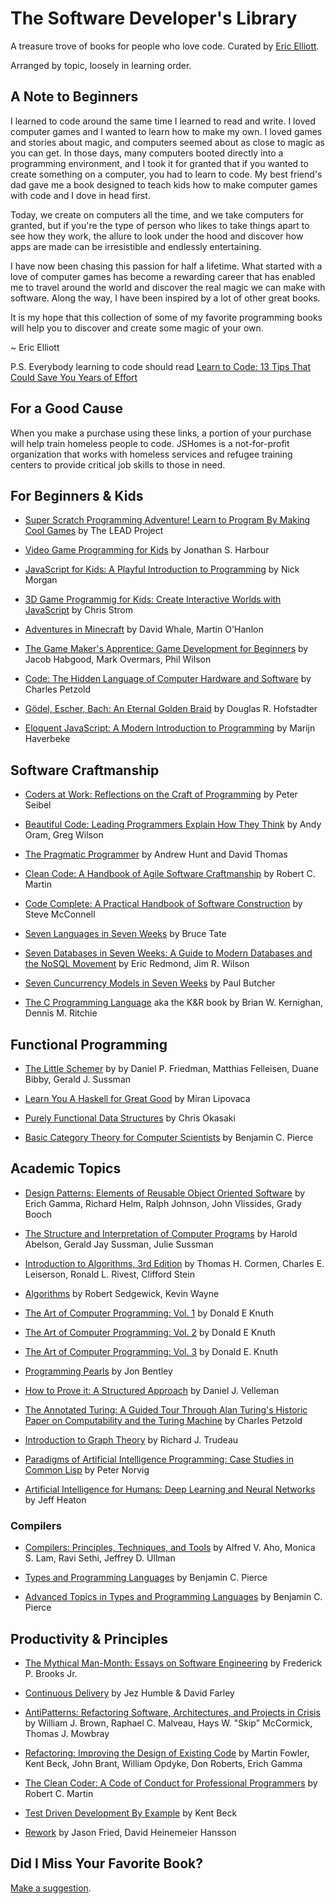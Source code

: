 # The Software Developer's Library

A treasure trove of books for people who love code. Curated by [Eric Elliott](https://ericelliottjs.com).

Arranged by topic, loosely in learning order.

## A Note to Beginners

I learned to code around the same time I learned to read and write. I loved computer games and I wanted to learn how to make my own. I loved games and stories about magic, and computers seemed about as close to magic as you can get. In those days, many computers booted directly into a programming environment, and I took it for granted that if you wanted to create something on a computer, you had to learn to code. My best friend's dad gave me a book designed to teach kids how to make computer games with code and I dove in head first.

Today, we create on computers all the time, and we take computers for granted, but if you're the type of person who likes to take things apart to see how they work, the allure to look under the hood and discover how apps are made can be irresistible and endlessly entertaining.

I have now been chasing this passion for half a lifetime. What started with a love of computer games has become a rewarding career that has enabled me to travel around the world and discover the real magic we can make with software. Along the way, I have been inspired by a lot of other great books.

It is my hope that this collection of some of my favorite programming books will help you to discover and create some magic of your own.

~ Eric Elliott

P.S. Everybody learning to code should read [Learn to Code: 13 Tips That Could Save You Years of Effort](https://medium.com/javascript-scene/learn-to-code-13-tips-that-could-save-you-years-of-effort-92ce799a3e1f)


## For a Good Cause

When you make a purchase using these links, a portion of your purchase will help train homeless people to code. JSHomes is a not-for-profit organization that works with homeless services and refugee training centers to provide critical job skills to those in need.


## For Beginners & Kids

* [Super Scratch Programming Adventure! Learn to Program By Making Cool Games](http://www.amazon.com/Super-Scratch-Programming-Adventure-Program/dp/1593274092/ref=as_li_ss_tl?ie=UTF8&linkCode=ll1&tag=eejs-20&linkId=16addcb2acd2ce7181c55aed391a4b8e) by The LEAD Project

* [Video Game Programming for Kids](http://www.amazon.com/Video-Game-Programming-Jonathan-Harbour/dp/1435461169/ref=as_li_ss_tl?ie=UTF8&linkCode=ll1&tag=eejs-20&linkId=0320e4e869522073c5438d3806f73277) by Jonathan S. Harbour

* [JavaScript for Kids: A Playful Introduction to Programming](http://www.amazon.com/JavaScript-Kids-Playful-Introduction-Programming/dp/1593274084/ref=as_li_ss_tl?ie=UTF8&linkCode=ll1&tag=eejs-20&linkId=6bcf951285fcdab0e29cb653d652d6ec) by Nick Morgan

* [3D Game Programmig for Kids: Create Interactive Worlds with JavaScript](http://www.amazon.com/Game-Programming-Kids-Interactive-Programmers/dp/1937785440/ref=as_li_ss_tl?ie=UTF8&linkCode=ll1&tag=eejs-20&linkId=3f56b4507497c59f4ed6ecec3a93f7d4) by Chris Strom

* [Adventures in Minecraft](http://www.amazon.com/Adventures-Minecraft-David-Whale/dp/111894691X/ref=as_li_ss_tl?ie=UTF8&linkCode=ll1&tag=eejs-20&linkId=9da01767bbd5eb732a4ada0504c8a662) by David Whale, Martin O'Hanlon

* [The Game Maker's Apprentice: Game Development for Beginners](http://www.amazon.com/The-Game-Makers-Apprentice-Development/dp/1590596153/ref=as_li_ss_tl?ie=UTF8&linkCode=ll1&tag=eejs-20&linkId=982ca1338bec7213474fbcac8dc888d6) by Jacob Habgood, Mark Overmars, Phil Wilson

* [Code: The Hidden Language of Computer Hardware and Software](http://www.amazon.com/Code-Language-Computer-Hardware-Software/dp/0735611319/ref=as_li_ss_tl?ie=UTF8&linkCode=ll1&tag=eejs-20&linkId=6ed1ff0a49fb28eee7b710de5487098c) by Charles Petzold

* [Gödel, Escher, Bach: An Eternal Golden Braid](http://www.amazon.com/G%C3%B6del-Escher-Bach-Eternal-Golden/dp/0465026567/ref=as_li_ss_tl?ie=UTF8&linkCode=ll1&tag=eejs-20&linkId=93ed30e47f63b051e0d84071cec83fc1) by Douglas R. Hofstadter

* [Eloquent JavaScript: A Modern Introduction to Programming](http://www.amazon.com/Eloquent-JavaScript-Modern-Introduction-Programming/dp/1593275846/ref=as_li_ss_tl?ie=UTF8&linkCode=ll1&tag=eejs-20&linkId=c7b995d73f150026cf997ec106ca37d3) by Marijn Haverbeke


## Software Craftmanship

* [Coders at Work: Reflections on the Craft of Programming](http://www.amazon.com/Coders-Work-Reflections-Craft-Programming/dp/1430219483/ref=as_li_ss_tl?ie=UTF8&linkCode=ll1&tag=eejs-20&linkId=ce4891e24cff6af35600086a254a3661) by Peter Seibel

* [Beautiful Code: Leading Programmers Explain How They Think](http://www.amazon.com/Beautiful-Code-Leading-Programmers-Practice/dp/0596510047/ref=as_li_ss_tl?ie=UTF8&linkCode=ll1&tag=eejs-20&linkId=9584716c6027fccff9c12e866f3353a2) by Andy Oram, Greg Wilson

* [The Pragmatic Programmer](http://www.amazon.com/The-Pragmatic-Programmer-Journeyman-Master/dp/020161622X/ref=as_li_ss_tl?ie=UTF8&linkCode=ll1&tag=eejs-20&linkId=e35f3d0046f185b46f379999350eaff3) by Andrew Hunt and David Thomas

* [Clean Code: A Handbook of Agile Software Craftmanship](http://www.amazon.com/Clean-Code-Handbook-Software-Craftsmanship/dp/0132350882/ref=as_li_ss_tl?ie=UTF8&linkCode=ll1&tag=eejs-20&linkId=57c53d00417cf5bdb0364370c3202f39) by Robert C. Martin

* [Code Complete: A Practical Handbook of Software Construction](http://www.amazon.com/Code-Complete-Practical-Handbook-Construction/dp/0735619670/ref=as_li_ss_tl?ie=UTF8&linkCode=ll1&tag=eejs-20&linkId=155486c68c7371934f98360e0222d7bc) by Steve McConnell

* [Seven Languages in Seven Weeks](http://www.amazon.com/Seven-Languages-Weeks-Programming-Programmers/dp/193435659X/ref=as_li_ss_tl?ie=UTF8&linkCode=ll1&tag=eejs-20&linkId=d85311a13116f2aa4e97d60ebdb8fd2f) by Bruce Tate

* [Seven Databases in Seven Weeks: A Guide to Modern Databases and the NoSQL Movement](http://www.amazon.com/Seven-Databases-Weeks-Modern-Movement/dp/1934356921/ref=as_li_ss_tl?ie=UTF8&linkCode=ll1&tag=eejs-20&linkId=b18d654eb2fda4c4840e2919e8a55c4a) by Eric Redmond, Jim R. Wilson

* [Seven Cuncurrency Models in Seven Weeks](http://www.amazon.com/Seven-Concurrency-Models-Weeks-Programmers/dp/1937785653/ref=as_li_ss_tl?ie=UTF8&linkCode=ll1&tag=eejs-20&linkId=8564874935a619d8a8bdd22baeab506b) by Paul Butcher

* [The C Programming Language](http://www.amazon.com/The-Programming-Language-Brian-Kernighan/dp/0131103628/ref=as_li_ss_tl?ie=UTF8&linkCode=ll1&tag=eejs-20&linkId=a2dacad1fa8eed0aa0feaf1d54f70410) aka the K&R book by Brian W. Kernighan, Dennis M. Ritchie


## Functional Programming

* [The Little Schemer](http://www.amazon.com/The-Little-Schemer-4th-Edition/dp/0262560992/ref=as_li_ss_tl?ie=UTF8&linkCode=ll1&tag=eejs-20&linkId=02bdee98582fc8a973db9dff830b6b5d) by by Daniel P. Friedman, Matthias Felleisen, Duane Bibby, Gerald J. Sussman

* [Learn You A Haskell for Great Good](http://www.amazon.com/Learn-You-Haskell-Great-Good/dp/1593272839/ref=as_li_ss_tl?ie=UTF8&linkCode=ll1&tag=eejs-20&linkId=f37ff4ad70d012fe595558cbc16f183e) by Miran Lipovaca

* [Purely Functional Data Structures](http://www.amazon.com/Purely-Functional-Structures-Chris-Okasaki/dp/0521663504/ref=as_li_ss_tl?ie=UTF8&linkCode=ll1&tag=eejs-20&linkId=4b47c3066747c540cf74b295102e0f3e) by Chris Okasaki

* [Basic Category Theory for Computer Scientists](http://www.amazon.com/Category-Computer-Scientists-Foundations-Computing/dp/0262660717/ref=as_li_ss_tl?ie=UTF8&linkCode=ll1&tag=eejs-20&linkId=b29a738fb45af42a56ea448708f438c0) by Benjamin C. Pierce


## Academic Topics

* [Design Patterns: Elements of Reusable Object Oriented Software](http://www.amazon.com/Design-Patterns-Elements-Reusable-Object-Oriented/dp/0201633612/ref=as_li_ss_tl?ie=UTF8&dpID=51szD9HC9pL&dpSrc=sims&preST=_AC_UL160_SR127%2C160_&refRID=1M5H8SBQF96ZHXYV1RQ2&linkCode=ll1&tag=eejs-20&linkId=530b7fcb4f0e734b7952559730673cae) by Erich Gamma, Richard Helm, Ralph Johnson, John Vlissides, Grady Booch


* [The Structure and Interpretation of Computer Programs](http://www.amazon.com/Structure-Interpretation-Computer-Programs-Engineering/dp/0262510871/ref=as_li_ss_tl?ie=UTF8&linkCode=ll1&tag=eejs-20&linkId=c9229d8c79cf8044b3f467dcf7fc3354) by Harold Abelson, Gerald Jay Sussman, Julie Sussman

* [Introduction to Algorithms, 3rd Edition](http://www.amazon.com/Introduction-Algorithms-3rd-Edition-Press/dp/0262033844/ref=as_li_ss_tl?ie=UTF8&linkCode=ll1&tag=eejs-20&linkId=6cd4795a1defdc493ae88583dcc7ffea) by Thomas H. Cormen, Charles E. Leiserson, Ronald L. Rivest, Clifford Stein

* [Algorithms](http://www.amazon.com/Algorithms-4th-Edition-Robert-Sedgewick/dp/032157351X/ref=as_li_ss_tl?ie=UTF8&linkCode=ll1&tag=eejs-20&linkId=34295214cd2497b23525e76d24e5134d) by Robert Sedgewick, Kevin Wayne

* [The Art of Computer Programming: Vol. 1](http://www.amazon.com/The-Art-Computer-Programming-Vol/dp/0201896834/ref=as_li_ss_tl?ie=UTF8&linkCode=ll1&tag=eejs-20&linkId=eecb59c3dd3b568e860c2f4b6a0564e9) by Donald E Knuth

* [The Art of Computer Programming: Vol. 2](http://www.amazon.com/Art-Computer-Programming-Volume-Seminumerical/dp/0201896842/ref=as_li_ss_tl?ie=UTF8&linkCode=ll1&tag=eejs-20&linkId=e9cb1b0bb7c748d917adcefbdc1dea93) by Donald E Knuth

* [The Art of Computer Programming: Vol. 3](http://www.amazon.com/The-Art-Computer-Programming-Searching/dp/0201896850/ref=as_li_ss_tl?ie=UTF8&linkCode=ll1&tag=eejs-20&linkId=597462f2262f3e6aab618b8f2e51dcad) by Donald E. Knuth


* [Programming Pearls](http://www.amazon.com/Programming-Pearls-2nd-Edition-Bentley/dp/0201657880/ref=as_li_ss_tl?ie=UTF8&linkCode=ll1&tag=eejs-20&linkId=cd778c0dd861e88f090b877ac06abae4) by Jon Bentley

* [How to Prove it: A Structured Approach](http://www.amazon.com/How-Prove-It-Structured-Approach/dp/0521675995/ref=as_li_ss_tl?ie=UTF8&linkCode=ll1&tag=eejs-20&linkId=22353b916084ec5671524060c3af13b0) by Daniel J. Velleman

* [The Annotated Turing: A Guided Tour Through Alan Turing's Historic Paper on Computability and the Turing Machine](http://www.amazon.com/The-Annotated-Turing-Historic-Computability/dp/0470229055/ref=as_li_ss_tl?ie=UTF8&dpID=51sx1xpVIOL&dpSrc=sims&preST=_AC_UL160_SR107%2C160_&refRID=0H3V56NSRHJC0C36GQD0&linkCode=ll1&tag=eejs-20&linkId=d369bb156ec4cb9f9016d47cebc24aa3) by Charles Petzold

* [Introduction to Graph Theory](http://www.amazon.com/Introduction-Graph-Theory-Dover-Mathematics/dp/0486678709/ref=as_li_ss_tl?ie=UTF8&linkCode=ll1&tag=eejs-20&linkId=4753d57aa1d223d47ad4a5fd4c57b7d2) by Richard J. Trudeau

* [Paradigms of Artificial Intelligence Programming: Case Studies in Common Lisp](http://www.amazon.com/Paradigms-Artificial-Intelligence-Programming-Studies/dp/1558601910/ref=as_li_ss_tl?ie=UTF8&linkCode=ll1&tag=eejs-20&linkId=b2a79666d019866e9ce582fc1c514f55) by Peter Norvig

* [Artificial Intelligence for Humans: Deep Learning and Neural Networks](http://www.amazon.com/Artificial-Intelligence-Humans-Volume-Learning/dp/1505714346/ref=as_li_ss_tl?ie=UTF8&dpID=510-01XYSGL&dpSrc=sims&preST=_AC_UL160_SR130%2C160_&refRID=08F96STZ9W4R1JA9VQSN&linkCode=ll1&tag=eejs-20&linkId=3a0563d372770cb5b09632c2b3c7e861) by Jeff Heaton

### Compilers

* [Compilers: Principles, Techniques, and Tools](http://www.amazon.com/Compilers-Principles-Techniques-Tools-Edition/dp/0321486811/ref=as_li_ss_tl?ie=UTF8&linkCode=ll1&tag=eejs-20&linkId=b05ead9350e6c40d2ad5de0220df93b3) by Alfred V. Aho, Monica S. Lam, Ravi Sethi, Jeffrey D. Ullman

* [Types and Programming Languages](http://www.amazon.com/Types-Programming-Languages-MIT-Press/dp/0262162091/ref=as_li_ss_tl?ie=UTF8&linkCode=ll1&tag=eejs-20&linkId=514c9f15b923f67abcd594a67bf86a75) by Benjamin C. Pierce

* [Advanced Topics in Types and Programming Languages](http://www.amazon.com/Advanced-Topics-Types-Programming-Languages/dp/0262162288/ref=as_li_ss_tl?ie=UTF8&linkCode=ll1&tag=eejs-20&linkId=e4737e44aa17ef3dda7d62c983834cce) by Benjamin C. Pierce


## Productivity & Principles

* [The Mythical Man-Month: Essays on Software Engineering](http://www.amazon.com/The-Mythical-Man-Month-Engineering-Anniversary/dp/0201835959/ref=as_li_ss_tl?ie=UTF8&linkCode=ll1&tag=eejs-20&linkId=635704bb5438d46528e2fc45524cc835) by Frederick P. Brooks Jr.

* [Continuous Delivery](http://www.amazon.com/Continuous-Delivery-Deployment-Automation-Addison-Wesley/dp/0321601912/ref=as_li_ss_tl?ie=UTF8&linkCode=ll1&tag=eejs-20&linkId=c3a14417e3124e233330982128167324) by Jez Humble & David Farley

* [AntiPatterns: Refactoring Software, Architectures, and Projects in Crisis](http://www.amazon.com/AntiPatterns-Refactoring-Software-Architectures-Projects/dp/0471197130/ref=as_li_ss_tl?ie=UTF8&linkCode=ll1&tag=eejs-20&linkId=a16d2a25826f74deb9a4030f4f590904) by William J. Brown, Raphael C. Malveau, Hays W. "Skip" McCormick, Thomas J. Mowbray

* [Refactoring: Improving the Design of Existing Code](http://www.amazon.com/Refactoring-Improving-Design-Existing-Code/dp/0201485672/ref=as_li_ss_tl?ie=UTF8&linkCode=ll1&tag=eejs-20&linkId=503f5f6539e7c33836f1f848b424295f) by Martin Fowler, Kent Beck, John Brant, William Opdyke, Don Roberts, Erich Gamma

* [The Clean Coder: A Code of Conduct for Professional Programmers](http://www.amazon.com/The-Clean-Coder-Professional-Programmers/dp/0137081073/ref=as_li_ss_tl?ie=UTF8&linkCode=ll1&tag=eejs-20&linkId=677a2ee28efb51d1c3b8392a81efa5a1) by Robert C. Martin

* [Test Driven Development By Example](http://www.amazon.com/Test-Driven-Development-By-Example/dp/0321146530/ref=as_li_ss_tl?ie=UTF8&linkCode=ll1&tag=eejs-20&linkId=4bdd44ebc587c423a1986285edd66e2c) by Kent Beck

* [Rework](http://www.amazon.com/Rework-Jason-Fried/dp/0307463745/ref=as_li_ss_tl?ie=UTF8&linkCode=ll1&tag=eejs-20&linkId=fb07bffb3f26458d1b181fe6f26660be) by Jason Fried, David Heinemeier Hansson


## Did I Miss Your Favorite Book?

[Make a suggestion](https://github.com/ericelliott/the-software-developers-library/issues/new?title=Book+Title+Here).
